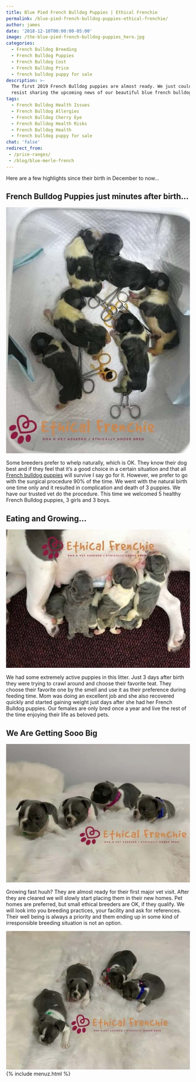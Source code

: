 ```yaml
---
title: Blue Pied French Bulldog Puppies | Ethical Frenchie
permalink: /blue-pied-french-bulldog-puppies-ethical-frenchie/
author: james
date: '2018-12-10T00:00:00-05:00'
image: /the-blue-pied-french-bulldog-puppies_hero.jpg
categories:
  - French Bulldog Breeding
  - French Bulldog Puppies
  - French Bulldog Cost
  - French Bulldog Price
  - french bulldog puppy for sale
description: >-
  The first 2019 French Bulldog puppies are almost ready. We just couldn’t
  resist sharing the upcoming news of our beautiful blue french bulldog litter.
tags:
  - French Bulldog Health Issues
  - French Bulldog Allergies
  - French Bulldog Cherry Eye
  - French Bulldog Health Risks
  - French Bulldog Health
  - french bulldog puppy for sale
chat: 'false'
redirect_from:
 - /price-ranges/
 - /blog/blue-merle-french
---
```

Here are a few highlights since their birth in December to now…

## French Bulldog Puppies just minutes after birth…

![French Bulldog Puppies just minutes after birth](/uploads/the-blue-pied-french-bulldog-puppies_1.jpg)

Some breeders prefer to whelp naturally, which is OK. They know their dog best and if they feel that it’s a good choice in a certain situation and that all [French bulldog puppies](/puppies) will survive I say go for it. However, we prefer to go with the surgical procedure 90% of the time. We went with the natural birth one time only and it resulted in complication and death of 3 puppies. We have our trusted vet do the procedure. This time we welcomed 5 healthy French Bulldog puppies, 3 girls and 3 boys.

## Eating and Growing…

![Eating and Growing](/uploads/the-blue-pied-french-bulldog-puppies_2.jpg)

We had some extremely active puppies in this litter. Just 3 days after birth they were trying to crawl around and choose their favorite teat. They choose their favorite one by the smell and use it as their preference during feeding time. Mom was doing an excellent job and she also recovered quickly and started gaining weight just days after she had her French Bulldog puppies. Our females are only bred once a year and live the rest of the time enjoying their life as beloved pets.

## We Are Getting Sooo Big

![We Are Getting Sooo Big](/uploads/the-blue-pied-french-bulldog-puppies_3.jpg)

Growing fast huuh? They are almost ready for their first major vet visit. After they are cleared we will slowly start placing them in their new homes. Pet homes are preferred, but small ethical breeders are OK, if they qualify. We will look into you breeding practices, your facility and ask for references. Their well being is always a priority and them ending up in some kind of irresponsible breeding situation is not an option.

![We Are Getting Sooo Big](/uploads/the-blue-pied-french-bulldog-puppies_4.jpg)
{% include menuz.html %}